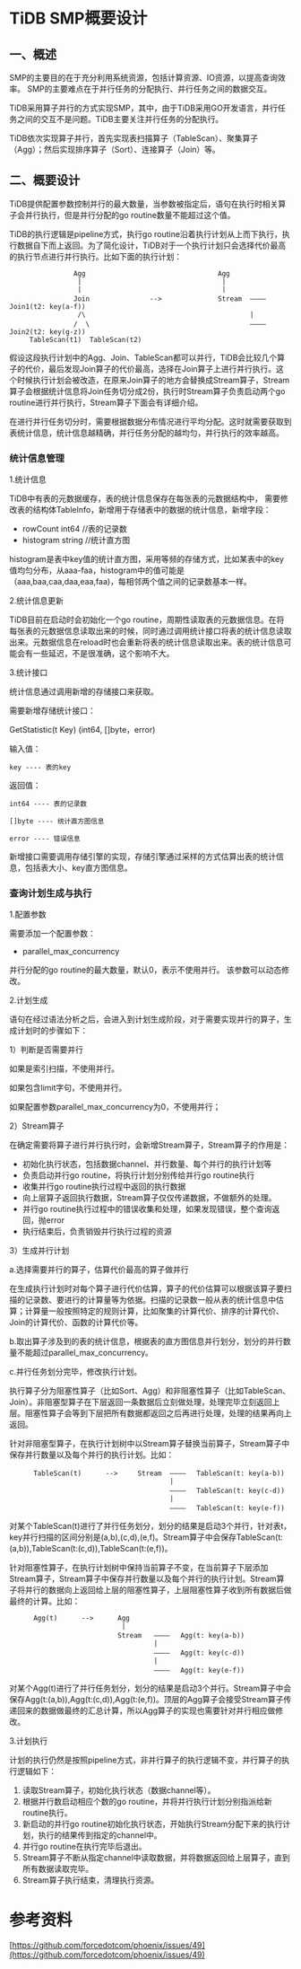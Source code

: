 # TiDB SMP概要设计 #
## 一、概述 ##
SMP的主要目的在于充分利用系统资源，包括计算资源、IO资源，以提高查询效率。
SMP的主要难点在于并行任务的分配执行、并行任务之间的数据交互。

TiDB采用算子并行的方式实现SMP，其中，由于TiDB采用GO开发语言，并行任务之间的交互不是问题。TiDB主要关注并行任务的分配执行。

TiDB依次实现算子并行，首先实现表扫描算子（TableScan）、聚集算子（Agg）；然后实现排序算子（Sort）、连接算子（Join）等。
## 二、概要设计 ##
TiDB提供配置参数控制并行的最大数量，当参数被指定后，语句在执行时相关算子会并行执行，但是并行分配的go routine数量不能超过这个值。

TiDB的执行逻辑是pipeline方式，执行go routine沿着执行计划从上而下执行，执行数据自下而上返回。为了简化设计，TiDB对于一个执行计划只会选择代价最高的执行节点进行并行执行。比如下面的执行计划：

                    Agg                                 Agg
                     |                                   |	
                     |                                   |		
                    Join               -->              Stream  ———— 　Join1(t2: key(a-f))
                     /\                                         |
                    /  \                                        ———— 　Join2(t2: key(g-z))
         TableScan(t1)  TableScan(t2)

假设这段执行计划中的Agg、Join、TableScan都可以并行，TiDB会比较几个算子的代价，最后发现Join算子的代价最高，选择在Join算子上进行并行执行。这个时候执行计划会被改造，在原来Join算子的地方会替换成Stream算子，Stream算子会根据统计信息将Join任务切分成2份，执行时Stream算子负责启动两个go routine进行并行执行，Stream算子下面会有详细介绍。

在进行并行任务切分时，需要根据数据分布情况进行平均分配。这时就需要获取到表统计信息，统计信息越精确，并行任务分配的越均匀，并行执行的效率越高。

### 统计信息管理 ###
1.统计信息

TiDB中有表的元数据缓存，表的统计信息保存在每张表的元数据结构中，
需要修改表的结构体TableInfo，新增用于存储表中的数据的统计信息，新增字段：

- rowCount		int64			//表的记录数
- histogram		string			//统计直方图

histogram是表中key值的统计直方图，采用等频的存储方式，比如某表中的key值均匀分布，从aaa-faa，histogram中的值可能是（aaa,baa,caa,daa,eaa,faa)，每相邻两个值之间的记录数基本一样。


2.统计信息更新

TiDB目前在启动时会初始化一个go routine，周期性读取表的元数据信息。在将每张表的元数据信息读取出来的时候，同时通过调用统计接口将表的统计信息读取出来。元数据信息在reload时也会重新将表的统计信息读取出来。表的统计信息可能会有一些延迟，不是很准确，这个影响不大。

3.统计接口

统计信息通过调用新增的存储接口来获取。

需要新增存储统计接口：

GetStatistic(t Key) (int64, []byte，error)

输入值：

	key ---- 表的key

返回值：

	int64 ---- 表的记录数

	[]byte ---- 统计直方图信息

    error ---- 错误信息

新增接口需要调用存储引擎的实现，存储引擎通过采样的方式估算出表的统计信息，包括表大小、key直方图信息。


### 查询计划生成与执行 ###
1.配置参数

需要添加一个配置参数：

- parallel\_max\_concurrency

并行分配的go routine的最大数量，默认0，表示不使用并行。
该参数可以动态修改。

2.计划生成

语句在经过语法分析之后，会进入到计划生成阶段，对于需要实现并行的算子，生成计划时的步骤如下：

1）判断是否需要并行

如果是索引扫描，不使用并行。

如果包含limit字句，不使用并行。

如果配置参数parallel\_max\_concurrency为0，不使用并行；

2）Stream算子

在确定需要将算子进行并行执行时，会新增Stream算子，Stream算子的作用是：

- 初始化执行状态，包括数据channel、并行数量、每个并行的执行计划等
- 负责启动并行go routine，将执行计划分别传给并行go routine执行
- 收集并行go routine执行过程中返回的执行数据
- 向上层算子返回执行数据，Stream算子仅仅传递数据，不做额外的处理。
- 并行go routine执行过程中的错误收集和处理，如果发现错误，整个查询返回，抛error
- 执行结束后，负责销毁并行执行过程的资源

3）生成并行计划

a.选择需要并行的算子，估算代价最高的算子做并行

在生成执行计划时对每个算子进行代价估算，算子的代价估算可以根据该算子要扫描的记录数、要进行的计算量等为依据。扫描的记录数一般从表的统计信息中估算；计算量一般按照特定的规则计算，比如聚集的计算代价、排序的计算代价、Join的计算代价、函数的计算代价等。

b.取出算子涉及到的表的统计信息，根据表的直方图信息并行划分，划分的并行数量不能超过parallel\_max\_concurrency。

c.并行任务划分完毕，修改执行计划。

执行算子分为阻塞性算子（比如Sort、Agg）和非阻塞性算子（比如TableScan、Join）。非阻塞型算子在下层返回一条数据后立刻做处理，处理完毕立刻返回上层。阻塞性算子会等到下层把所有数据都返回之后再进行处理，处理的结果再向上返回。

针对非阻塞型算子，在执行计划树中以Stream算子替换当前算子，Stream算子中保存并行数量以及每个并行的执行计划。比如：
	
          TableScan(t)      -->   	Stream  ———— 　TableScan(t: key(a-b))
                                            |
                                            ———— 　TableScan(t: key(c-d))
                                            |
                                            ———— 　TableScan(t: key(e-f))

对某个TableScan(t)进行了并行任务划分，划分的结果是启动3个并行，针对表t，key并行扫描的区间分别是(a,b),(c,d),(e,f)。Stream算子中会保存TableScan(t:(a,b)),TableScan(t:(c,d)),TableScan(t:(e,f))。

针对阻塞性算子，在执行计划树中保持当前算子不变，在当前算子下层添加Stream算子，Stream算子中保存并行数量以及每个并行的执行计划。Stream算子将并行的数据向上返回给上层的阻塞性算子，上层阻塞性算子收到所有数据后做最终的计算。比如：
	
          Agg(t)      -->      Agg
                                |
                               Stream   ———— 　Agg(t: key(a-b))
                                        |
                                        ———— 　Agg(t: key(c-d))
                                        |
                                        ———— 　Agg(t: key(e-f))

对某个Agg(t)进行了并行任务划分，划分的结果是启动3个并行。Stream算子中会保存Agg(t:(a,b)),Agg(t:(c,d)),Agg(t:(e,f))。顶层的Agg算子会接受Stream算子传递回来的数据做最终的汇总计算，所以Agg算子的实现也需要针对并行相应做修改。

3.计划执行

计划的执行仍然是按照pipeline方式，非并行算子的执行逻辑不变，并行算子的执行逻辑如下：

1. 读取Stream算子，初始化执行状态（数据channel等）。
2. 根据并行数启动相应个数的go routine，并将并行执行计划分别指派给新routine执行。
3. 新启动的并行go routine初始化执行状态，开始执行Stream分配下来的执行计划，执行的结果传到指定的channel中。
4. 并行go routine在执行完毕后退出。
5. Stream算子不断从指定channel中读取数据，并将数据返回给上层算子，直到所有数据读取完毕。
6. Stream算子执行结束，清理执行资源。


# 参考资料 #
[https://github.com/forcedotcom/phoenix/issues/49](https://github.com/forcedotcom/phoenix/issues/49)